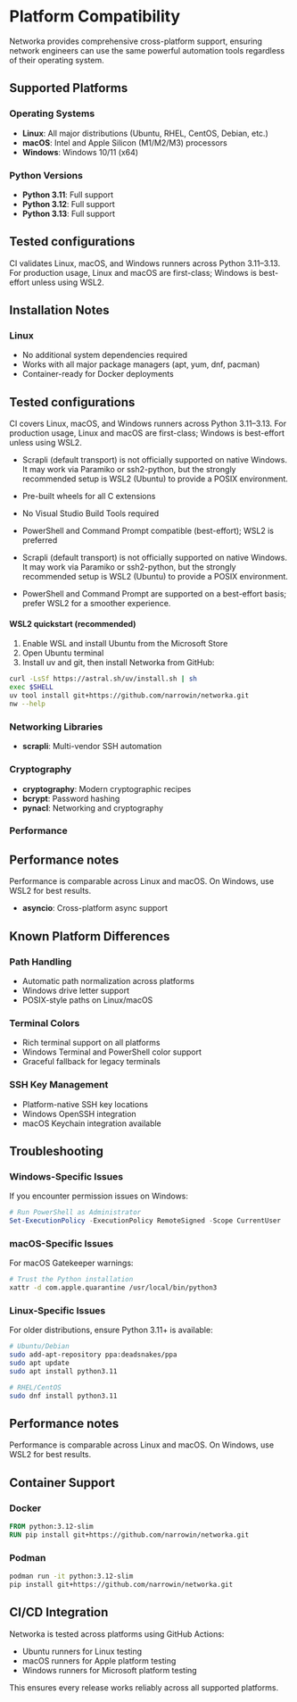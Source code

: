 # Platform Compatibility

Networka provides comprehensive cross-platform support, ensuring network engineers can use the same powerful automation tools regardless of their operating system.

## Supported Platforms

### Operating Systems

- **Linux**: All major distributions (Ubuntu, RHEL, CentOS, Debian, etc.)
- **macOS**: Intel and Apple Silicon (M1/M2/M3) processors
- **Windows**: Windows 10/11 (x64)

### Python Versions

- **Python 3.11**: Full support
- **Python 3.12**: Full support
- **Python 3.13**: Full support

## Tested configurations

CI validates Linux, macOS, and Windows runners across Python 3.11–3.13. For production usage, Linux and macOS are first-class; Windows is best-effort unless using WSL2.

## Installation Notes

### Linux

- No additional system dependencies required
- Works with all major package managers (apt, yum, dnf, pacman)
- Container-ready for Docker deployments

## Tested configurations

CI covers Linux, macOS, and Windows runners across Python 3.11–3.13. For production usage, Linux and macOS are first-class; Windows is best-effort unless using WSL2.

- Scrapli (default transport) is not officially supported on native Windows. It may work via Paramiko or ssh2-python, but the strongly recommended setup is WSL2 (Ubuntu) to provide a POSIX environment.
- Pre-built wheels for all C extensions
- No Visual Studio Build Tools required
- PowerShell and Command Prompt compatible (best-effort); WSL2 is preferred

- Scrapli (default transport) is not officially supported on native Windows. It may work via Paramiko or ssh2-python, but the strongly recommended setup is WSL2 (Ubuntu) to provide a POSIX environment.
- PowerShell and Command Prompt are supported on a best-effort basis; prefer WSL2 for a smoother experience.

#### WSL2 quickstart (recommended)

1. Enable WSL and install Ubuntu from the Microsoft Store
2. Open Ubuntu terminal
3. Install uv and git, then install Networka from GitHub:

```bash
curl -LsSf https://astral.sh/uv/install.sh | sh
exec $SHELL
uv tool install git+https://github.com/narrowin/networka.git
nw --help
```

### Networking Libraries

- **scrapli**: Multi-vendor SSH automation

### Cryptography

- **cryptography**: Modern cryptographic recipes
- **bcrypt**: Password hashing
- **pynacl**: Networking and cryptography

### Performance

## Performance notes

Performance is comparable across Linux and macOS. On Windows, use WSL2 for best results.

- **asyncio**: Cross-platform async support

## Known Platform Differences

### Path Handling

- Automatic path normalization across platforms
- Windows drive letter support
- POSIX-style paths on Linux/macOS

### Terminal Colors

- Rich terminal support on all platforms
- Windows Terminal and PowerShell color support
- Graceful fallback for legacy terminals

### SSH Key Management

- Platform-native SSH key locations
- Windows OpenSSH integration
- macOS Keychain integration available

## Troubleshooting

### Windows-Specific Issues

If you encounter permission issues on Windows:

```powershell
# Run PowerShell as Administrator
Set-ExecutionPolicy -ExecutionPolicy RemoteSigned -Scope CurrentUser
```

### macOS-Specific Issues

For macOS Gatekeeper warnings:

```bash
# Trust the Python installation
xattr -d com.apple.quarantine /usr/local/bin/python3
```

### Linux-Specific Issues

For older distributions, ensure Python 3.11+ is available:

```bash
# Ubuntu/Debian
sudo add-apt-repository ppa:deadsnakes/ppa
sudo apt update
sudo apt install python3.11

# RHEL/CentOS
sudo dnf install python3.11
```

## Performance notes

Performance is comparable across Linux and macOS. On Windows, use WSL2 for best results.

## Container Support

### Docker

```dockerfile
FROM python:3.12-slim
RUN pip install git+https://github.com/narrowin/networka.git
```

### Podman

```bash
podman run -it python:3.12-slim
pip install git+https://github.com/narrowin/networka.git
```

## CI/CD Integration

Networka is tested across platforms using GitHub Actions:

- Ubuntu runners for Linux testing
- macOS runners for Apple platform testing
- Windows runners for Microsoft platform testing

This ensures every release works reliably across all supported platforms.

